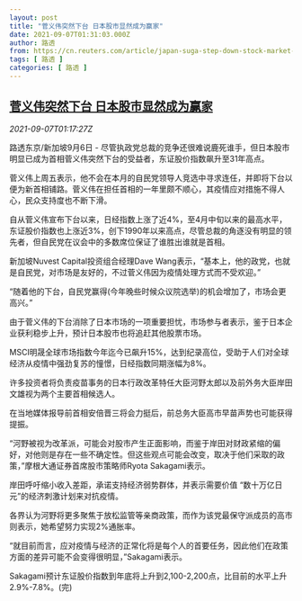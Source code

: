 ```yaml
---
layout: post
title: "菅义伟突然下台 日本股市显然成为赢家"
date: 2021-09-07T01:31:03.000Z
author: 路透
from: https://cn.reuters.com/article/japan-suga-step-down-stock-market-0907-idCNKBS2G302C
tags: [ 路透 ]
categories: [ 路透 ]
---
```

<!--1630978263000-->
[菅义伟突然下台 日本股市显然成为赢家](https://cn.reuters.com/article/japan-suga-step-down-stock-market-0907-idCNKBS2G302C)
------

<div>
<div><i>2021-09-07T01:17:27Z</i></div><p>路透东京/新加坡9月6日 - 尽管执政党总裁的竞争还很难说鹿死谁手，但日本股市明显已成为首相菅义伟突然下台的受益者，东证股价指数飙升至31年高点。</p><p>菅义伟上周五表示，他不会在本月的自民党领导人竞选中寻求连任，并即将下台以便为新首相铺路。菅义伟在担任首相的一年里颇不顺心，其疫情应对措施不得人心，民众支持度也不断下滑。</p><p>自从菅义伟宣布下台以来，日经指数上涨了近4%，至4月中旬以来的最高水平，东证股价指数也上涨近3%，创下1990年以来高点，尽管总裁的角逐没有明显的领先者，但自民党在议会中的多数席位保证了谁胜出谁就是首相。</p><p>新加坡Nuvest Capital投资组合经理Dave Wang表示，“基本上，他的政党，也就是自民党，对市场是友好的，不过菅义伟因为疫情处理方式而不受欢迎。”</p><p>“随着他的下台，自民党赢得(今年晚些时候众议院选举)的机会增加了，市场会更高兴。”</p><p>由于菅义伟的下台消除了日本市场的一项重要担忧，市场参与者表示，鉴于日本企业获利稳步上升，预计日本股市也将追赶其他股票市场。</p><p>MSCI明晟全球市场指数今年迄今已飙升15%，达到纪录高位，受助于人们对全球经济从疫情中强劲复苏的憧憬，日经指数同期涨幅为8%。</p><p>许多投资者将负责疫苗事务的日本行政改革特任大臣河野太郎以及前外务大臣岸田文雄视为两个主要首相候选人。</p><p>在当地媒体报导前首相安倍晋三将会力挺后，前总务大臣高市早苗声势也可能获得提振。</p><p>“河野被视为改革派，可能会对股市产生正面影响，而鉴于岸田对财政紧缩的偏好，对他则是存在一些不确定性。但这些观点可能会改变，取决于他们采取的政策，”摩根大通证券首席股市策略师Ryota Sakagami表示。</p><p>岸田呼吁缩小收入差距，承诺支持经济弱势群体，并表示需要价值 “数十万亿日元”的经济刺激计划来对抗疫情。</p><p>各界认为河野将更多聚焦于放松监管等亲商政策，而作为该党最保守派成员的高市则表示，她希望努力实现2%通胀率。</p><p>“就目前而言，应对疫情与经济的正常化将是每个人的首要任务，因此他们在政策方面的差异可能不会变得很明显，”Sakagami表示。</p><p>Sakagami预计东证股价指数到年底将上升到2,100-2,200点，比目前的水平上升2.9%-7.8%。(完)</p>
</div>
